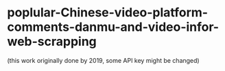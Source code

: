 # poplular-Chinese-video-platform-comments-danmu-and-video-infor-web-scrapping

(this work originally done by 2019, some API key might be changed)
